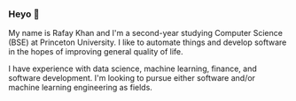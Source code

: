 ### Heyo 👋

My name is Rafay Khan and I'm a second-year studying Computer Science (BSE) at Princeton University. I like to automate things and develop software in the hopes of improving general quality of life.

I have experience with data science, machine learning, finance, and software development. I'm looking to pursue either software and/or machine learning engineering as fields.

